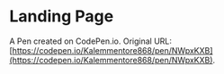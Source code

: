 # Landing Page

A Pen created on CodePen.io. Original URL: [https://codepen.io/Kalemmentore868/pen/NWpxKXB](https://codepen.io/Kalemmentore868/pen/NWpxKXB).


